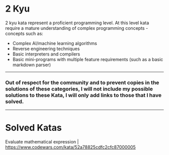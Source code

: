 # 2 Kyu

2 kyu kata represent a proficient programming level. At this level kata require a mature understanding of complex
programming concepts - concepts such as:

* Complex AI/machine learning algorithms
* Reverse engineering techniques
* Basic interpreters and compilers
* Basic mini-programs with multiple feature requirements (such as a basic markdown parser)

<hr>

### Out of respect for the community and to prevent copies in the solutions of these categories, I will not include my possible solutions to these Kata, I will only add links to those that I have solved.

<hr>

# Solved Katas

Evaluate mathematical expression | https://www.codewars.com/kata/52a78825cdfc2cfc87000005